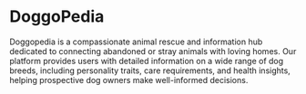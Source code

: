 # DoggoPedia
Doggopedia is a compassionate animal rescue and information hub dedicated to connecting abandoned or stray animals with loving homes. Our platform provides users with detailed information on a wide range of dog breeds, including personality traits, care requirements, and health insights, helping prospective dog owners make well-informed decisions.
